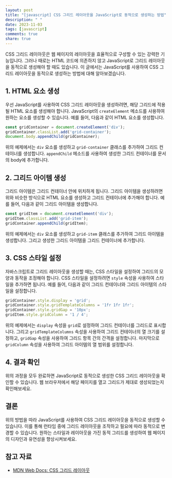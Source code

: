 ```yaml
---
layout: post
title: "[javascript] CSS 그리드 레이아웃을 JavaScript로 동적으로 생성하는 방법"
description: " "
date: 2023-11-03
tags: [javascript]
comments: true
share: true
---
```


CSS 그리드 레이아웃은 웹 페이지의 레이아웃을 효율적으로 구성할 수 있는 강력한 기능입니다. 그러나 때로는 HTML 코드에 의존하지 않고 JavaScript로 그리드 레이아웃을 동적으로 생성해야 할 때도 있습니다. 이 글에서는 JavaScript를 사용하여 CSS 그리드 레이아웃을 동적으로 생성하는 방법에 대해 알아보겠습니다.

## 1. HTML 요소 생성

우선 JavaScript를 사용하여 CSS 그리드 레이아웃을 생성하려면, 해당 그리드에 적용될 HTML 요소를 생성해야 합니다. JavaScript의 `createElement` 메소드를 사용하여 원하는 요소를 생성할 수 있습니다. 예를 들어, 다음과 같이 HTML 요소를 생성합니다.

```javascript
const gridContainer = document.createElement('div');
gridContainer.classList.add('grid-container');
document.body.appendChild(gridContainer);
```

위의 예제에서는 `div` 요소를 생성하고 `grid-container` 클래스를 추가하여 그리드 컨테이너를 생성합니다. `appendChild` 메소드를 사용하여 생성한 그리드 컨테이너를 문서의 body에 추가합니다.

## 2. 그리드 아이템 생성

그리드 아이템은 그리드 컨테이너 안에 위치하게 됩니다. 그리드 아이템을 생성하려면 위와 비슷한 방식으로 HTML 요소를 생성하고 그리드 컨테이너에 추가해야 합니다. 예를 들어, 다음과 같이 그리드 아이템을 생성합니다.

```javascript
const gridItem = document.createElement('div');
gridItem.classList.add('grid-item');
gridContainer.appendChild(gridItem);
```

위의 예제에서는 `div` 요소를 생성하고 `grid-item` 클래스를 추가하여 그리드 아이템을 생성합니다. 그리고 생성한 그리드 아이템을 그리드 컨테이너에 추가합니다.

## 3. CSS 스타일 설정

자바스크립트로 그리드 레이아웃을 생성할 때는, CSS 스타일을 설정하여 그리드의 모양과 동작을 조정해야 합니다. CSS 스타일을 설정하려면 `style` 속성을 사용하여 스타일을 추가하면 됩니다. 예를 들어, 다음과 같이 그리드 컨테이너와 그리드 아이템의 스타일을 설정합니다.

```javascript
gridContainer.style.display = 'grid';
gridContainer.style.gridTemplateColumns = '1fr 1fr 1fr';
gridContainer.style.gridGap = '10px';
gridItem.style.gridColumn = '1 / 4';
```

위의 예제에서는 `display` 속성을 `grid`로 설정하여 그리드 컨테이너를 그리드로 표시합니다. 그리고 `gridTemplateColumns` 속성을 사용하여 그리드 컨테이너의 열 크기를 설정하고, `gridGap` 속성을 사용하여 그리드 항목 간의 간격을 설정합니다. 마지막으로 `gridColumn` 속성을 사용하여 그리드 아이템의 열 범위를 설정합니다.

## 4. 결과 확인

위의 과정을 모두 완료하면 JavaScript로 동적으로 생성한 CSS 그리드 레이아웃을 확인할 수 있습니다. 웹 브라우저에서 해당 페이지를 열고 그리드가 제대로 생성되었는지 확인해보세요.

## 결론

위의 방법을 따라 JavaScript를 사용하여 CSS 그리드 레이아웃을 동적으로 생성할 수 있습니다. 이를 통해 런타임 중에 그리드 레이아웃을 조작하고 필요에 따라 동적으로 변경할 수 있습니다. 원하는 스타일과 레이아웃을 가진 동적 그리드를 생성하여 웹 페이지의 디자인과 유연성을 향상시켜보세요.

## 참고 자료
- [MDN Web Docs: CSS 그리드 레이아웃](https://developer.mozilla.org/ko/docs/Web/CSS/CSS_Grid_Layout)